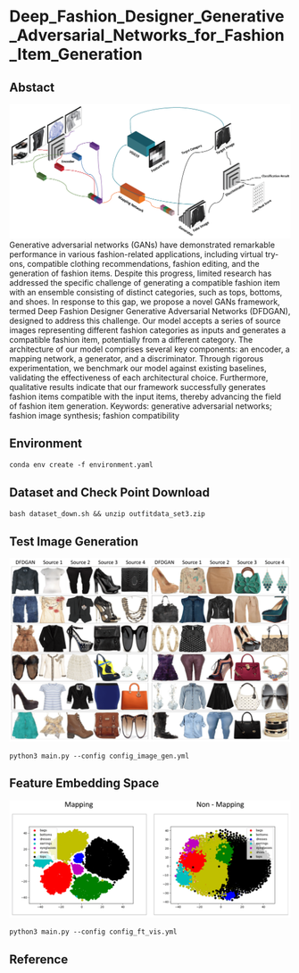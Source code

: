 # Deep_Fashion_Designer_Generative_Adversarial_Networks_for_Fashion_Item_Generation

## Abstact
![overview](imgs/electronics-14-00220-g001.png)
Generative adversarial networks (GANs) have demonstrated remarkable performance in various fashion-related applications, including virtual try-ons, compatible clothing recommendations, fashion editing, and the generation of fashion items. Despite this progress, limited research has addressed the specific challenge of generating a compatible fashion item with an ensemble consisting of distinct categories, such as tops, bottoms, and shoes. In response to this gap, we propose a novel GANs framework, termed Deep Fashion Designer Generative Adversarial Networks (DFDGAN), designed to address this challenge. Our model accepts a series of source images representing different fashion categories as inputs and generates a compatible fashion item, potentially from a different category. The architecture of our model comprises several key components: an encoder, a mapping network, a generator, and a discriminator. Through rigorous experimentation, we benchmark our model against existing baselines, validating the effectiveness of each architectural choice. Furthermore, qualitative results indicate that our framework successfully generates fashion items compatible with the input items, thereby advancing the field of fashion item generation.
Keywords: generative adversarial networks; fashion image synthesis; fashion compatibility

## Environment
```
conda env create -f environment.yaml
```

## Dataset and Check Point Download
```
bash dataset_down.sh && unzip outfitdata_set3.zip
```
## Test Image Generation
![result_image](imgs/electronics-14-00220-g004.webp)
```
python3 main.py --config config_image_gen.yml
```
## Feature Embedding Space
![result_image](imgs/electronics-14-00220-g003.webp)
```
python3 main.py --config config_ft_vis.yml
```
## Reference
